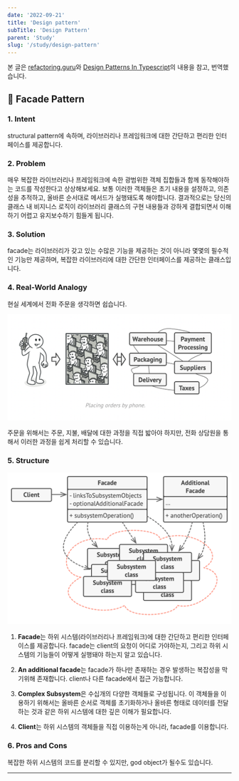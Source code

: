 ```yaml
---
date: '2022-09-21'
title: 'Design pattern'
subTitle: 'Design Pattern'
parent: 'Study'
slug: '/study/design-pattern'
---
```


본 글은 [refactoring.guru](https://refactoring.guru/)와 [Design Patterns In Typescript](https://sbcode.net/typescript/)의 내용을 참고, 번역했습니다.

## 📌 Facade Pattern

### 1. Intent

structural pattern에 속하며, 라이브러리나 프레임워크에 대한 간단하고 편리한 인터페이스를 제공합니다.

### 2. Problem

매우 복잡한 라이브러리나 프레임워크에 속한 광범위한 객체 집합들과 함께 동작해야하는 코드를 작성한다고 상상해보세요. 보통 이러한 객체들은 초기 내용을 설정하고, 의존성을 추적하고, 올바른 순서대로 메서드가 실행돼도록 해야합니다. 결과적으로는 당신의 클래스 내 비지니스 로직이 라이브러리 클래스의 구현 내용들과 강하게 결합되면서 이해하기 어렵고 유지보수하기 힘들게 됩니다.

### 3. Solution

facade는 라이브러리가 갖고 있는 수많은 기능을 제공하는 것이 아니라 몇몇의 필수적인 기능만 제공하며, 복잡한 라이브러리에 대한 간단한 인터페이스를 제공하는 클래스입니다.

### 4. Real-World Analogy

현실 세계에서 전화 주문을 생각하면 쉽습니다.

![](./place-order.png)

주문을 위해서는 주문, 지불, 배달에 대한 과정을 직접 밟아야 하지만, 전화 상담원을 통해서 이러한 과정을 쉽게 처리할 수 있습니다.

### 5. Structure

![](facade-structure.png)

1. **Facade**는 하위 시스템(라이브러리나 프레임워크)에 대한 간단하고 편리한 인터페이스를 제공합니다. facade는 client의 요청이 어디로 가야하는지, 그리고 하위 시스템의 기능들이 어떻게 실행돼야 하는지 알고 있습니다.

2. **An additional facade**는 facade가 하나만 존재하는 경우 발생하는 복잡성을 막기위해 존재합니다. client나 다른 facade에서 접근 가능합니다.

3. **Complex Subsystem**은 수십개의 다양한 객체들로 구성됩니다. 이 객체들을 이용하기 위해서는 올바른 순서로 객체를 초기화하거나 올바른 형태로 데이터를 전달하는 것과 같은 하위 시스템에 대한 깊은 이해가 필요합니다.

4. **Client**는 하위 시스템의 객체들을 직접 이용하는게 아니라, facade를 이용합니다.

### 6. Pros and Cons

복잡한 하위 시스템의 코드를 분리할 수 있지만, god object가 될수도 있습니다.

---

